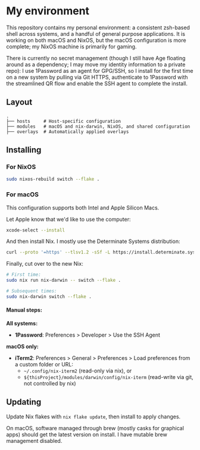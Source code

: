 # My environment

This repository contains my personal environment: a consistent zsh-based shell across systems, and a handful of general purpose applications. It is working on both macOS and NixOS, but the macOS configuration is more complete; my NixOS machine is primarily for gaming.

There is currently no secret management (though I still have Age floating around as a dependency; I may move my identity information to a private repo): I use 1Password as an agent for GPG/SSH, so I install for the first time on a new system by pulling via Git HTTPS, authenticate to 1Password with the streamlined QR flow and enable the SSH agent to complete the install.

## Layout

```
.
├── hosts     # Host-specific configuration
├── modules   # macOS and nix-darwin, NixOS, and shared configuration
├── overlays  # Automatically applied overlays
```

## Installing

### For NixOS

```sh
sudo nixos-rebuild switch --flake .
```

### For macOS

This configuration supports both Intel and Apple Silicon Macs.

Let Apple know that we'd like to use the computer:

```sh
xcode-select --install
```

And then install Nix. I mostly use the Determinate Systems distribution:

```sh
curl --proto '=https' --tlsv1.2 -sSf -L https://install.determinate.systems/nix | sh -s -- install
```

Finally, cut over to the new Nix:

```sh
# First time:
sudo nix run nix-darwin -- switch --flake .

# Subsequent times:
sudo nix-darwin switch --flake .
```

#### Manual steps:

**All systems:**

- **1Password**: Preferences > Developer > Use the SSH Agent

**macOS only:**

- **iTerm2**: Preferences > General > Preferences > Load preferences from a custom folder or URL:
  - `~/.config/nix-iterm2` (read-only via nix), or
  - `${thisProject}/modules/darwin/config/nix-iterm` (read-write via git, not controlled by nix)

## Updating

Update Nix flakes with `nix flake update`, then install to apply changes.

On macOS, software managed through brew (mostly casks for graphical apps) should get the latest version on install. I have mutable brew management disabled.
